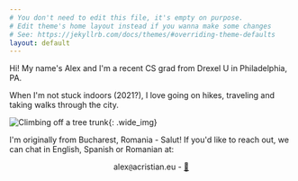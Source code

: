 ```yaml
---
# You don't need to edit this file, it's empty on purpose.
# Edit theme's home layout instead if you wanna make some changes
# See: https://jekyllrb.com/docs/themes/#overriding-theme-defaults
layout: default
---
```

Hi! My name's Alex and I'm a recent CS grad from Drexel U in Philadelphia, PA.

When I'm not stuck indoors (2021?), I love going on hikes, traveling and taking walks through the city.

![Climbing off a tree trunk]({{site.url}}{{site.baseurl}}/assets/images/hiking.png){: .wide_img}

I'm originally from Bucharest, Romania - Salut! If you'd like to reach out, we can chat in English, Spanish or Romanian at:

<center>
alex<span style="display: none;">REMOVE</span><code>@</code>acristian.eu - <a href="{{site.url}}{{site.baseurl}}/assets/documents/publickey.alex@acristian.eu.asc" rel="pgpkey">🔑</a>
</center>

